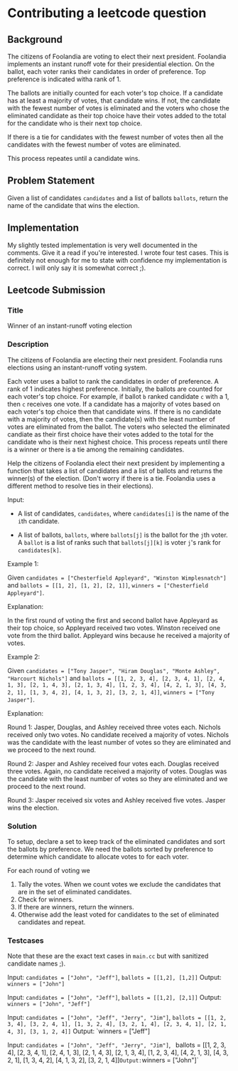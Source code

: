 # Contributing a leetcode question

## Background
The citizens of Foolandia are voting to elect their next president. Foolandia implements
an instant runoff vote for their presidential election. On the ballot, each voter ranks
their candidates in order of preference. Top preference is indicated witha  rank of 1.

The ballots are initially counted for each voter's top choice. If a candidate has at least a majority of votes, that candidate wins. If not, the candidate with the fewest number of votes is eliminated and the voters who chose the eliminated candidate as their top choice have their votes added to the total for the candidate who is their next top choice.

If there is a tie for candidates with the fewest number of votes then all the candidates with the fewest number of votes are eliminated.

This process repeates until a candidate wins.

## Problem Statement
Given a list of candidates `candidates` and a list of ballots `ballots`, return the name of the candidate that wins the election.

## Implementation
My slightly tested implementation is very well documented in the comments. Give it a read if you're interested. I wrote four test cases. This is definitely not enough for me to state with confidence my implementation is correct. I will only say it is somewhat correct ;).

## Leetcode Submission

### Title
Winner of an instant-runoff voting election

### Description
The citizens of Foolandia are electing their next president. Foolandia runs elections using an instant-runoff voting system.

Each voter uses a ballot to rank the candidates in order of preference. A rank of 1 indicates highest preference. Initially, the ballots are counted for each voter's top choice. For example, if ballot `b` ranked candidate `c` with a 1, then `c` receives one vote. If a candidate has a majority of votes based on each voter's top choice then that candidate wins. If there is no candidate with a majority of votes, then the candidate(s) with the least number of votes are eliminated from the ballot. The voters who selected the eliminated candiate as their first choice have their votes added to the total for the candidate who is their next highest choice. This process repeats until there is a winner or there is a tie among the remaining candidates.

Help the citizens of Foolandia elect their next president by implementing a function that takes a list of candidates and a list of ballots and returns the winner(s) of the election. (Don't worry if there is a tie. Foolandia uses a different method to resolve ties in their elections).

Input:

- A list of candidates, `candidates`, where `candidates[i]` is the name of the `i`th candidate.

- A list of ballots, `ballots`, where `ballots[j]` is the ballot for the `j`th voter. A `ballot` is a list of ranks such that `ballots[j][k]` is voter `j`'s rank for `candidates[k]`.

Example 1:

Given `candidates = ["Chesterfield Appleyard", "Winston Wimplesnatch"]` and `ballots = [[1, 2], [1, 2], [2, 1]]`, `winners = ["Chesterfield Appleyard"]`.

Explanation:

In the first round of voting the first and second ballot have Appleyard as their top choice, so Appleyard received two votes. Winston received one vote from the third ballot. Appleyard wins because he received a majority of votes.

Example 2:

Given `candidates = ["Tony Jasper", "Hiram Douglas", "Monte Ashley", "Harcourt Nichols"]` and  `ballots = [[1, 2, 3, 4], [2, 3, 4, 1], [2, 4, 1, 3], [2, 1, 4, 3], [2, 1, 3, 4], [1, 2, 3, 4], [4, 2, 1, 3], [4, 3, 2, 1], [1, 3, 4, 2], [4, 1, 3, 2], [3, 2, 1, 4]]`, `winners = ["Tony Jasper"]`.

Explanation:

Round 1: Jasper, Douglas, and Ashley received three votes each. Nichols received only two votes. No candidate received a majority of votes. Nichols was the candidate with the least number of votes so they are eliminated and we proceed to the next round.

Round 2: Jasper and Ashley received four votes each. Douglas received three votes. Again, no candidate received a majority of votes. Douglas was the candidate with the least number of votes so they are eliminated and we proceed to the next round.

Round 3: Jasper received six votes and Ashley received five votes. Jasper wins the election.

### Solution

To setup, declare a set to keep track of the eliminated candidates and sort the ballots by preference. We need the ballots sorted by preference to determine which candidate to allocate votes to for each voter.

For each round of voting we
1. Tally the votes. When we count votes we exclude the candidates that are in the set of eliminated candidates.
2. Check for winners.
3. If there are winners, return the winners.
4. Otherwise add the least voted for candidates to the set of eliminated candidates and repeat.

### Testcases
Note that these are the exact text cases in `main.cc` but with sanitized candidate names ;).

Input: `candidates = ["John", "Jeff"]`, `ballots = [[1,2], [1,2]]`
Output: `winners = ["John"]`

Input: `candidates = ["John", "Jeff"]`, `ballots = [[1,2], [2,1]]`
Output: `winners = ["John", "Jeff"]`

Input: `candidates = ["John", "Jeff", "Jerry", "Jim"]`, `ballots = [[1, 2, 3, 4], [3, 2, 4, 1], [1, 3, 2, 4], [3, 2, 1, 4], [2, 3, 4, 1], [2, 1, 4, 3], [3, 1, 2, 4]]`
Output: `winners = ["Jeff"]

Input: `candidates = ["John", "Jeff", "Jerry", "Jim"]`, ` `ballots = [[1, 2, 3, 4], [2, 3, 4, 1], [2, 4, 1, 3], [2, 1, 4, 3], [2, 1, 3, 4], [1, 2, 3, 4], [4, 2, 1, 3], [4, 3, 2, 1], [1, 3, 4, 2], [4, 1, 3, 2], [3, 2, 1, 4]]`
Output: `winners = ["John"]`

